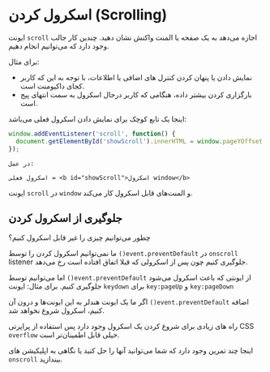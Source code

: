 # اسکرول کردن (Scrolling)

ایونت `scroll` اجازه می‌دهد به یک صفحه یا المنت واکنش نشان دهید. چندین کار جالب وجود دارد که می‌توانیم انجام دهیم.

برای مثال:
- نمایش دادن یا پنهان کردن کنترل‌ های اضافی یا اطلاعات، با توجه به این که کاربر کجای داکیومنت است.
- بارگزاری کردن بیشتر داده، هنگامی که کاربر درحال اسکرول به سمت انتهای پیج است.

اینجا یک تابع کوچک برای نمایش دادن اسکرول فعلی می‌باشد:

```js autorun
window.addEventListener('scroll', function() {
  document.getElementById('showScroll').innerHTML = window.pageYOffset + 'px';
});
```

```online
در عمل:

اسکرول فعلی = <b id="showScroll">اسکرول window</b>
```

ایونت `scroll` در `window` و المنت‌های قابل اسکرول کار می‌کند.

## جلوگیری از اسکرول کردن

چطور می‌توانیم چیزی را غیر قابل اسکرول کنیم؟

ما نمی‌توانیم اسکرول کردن را توسط `()event.preventDefault` در `onscroll` listener جلوگیری کنیم چون *پس* از اسکرولی که قبلا اتفاق افتاده است رخ می‌دهد.

اما می‌توانیم توسط `()event.preventDefault` از ایونتی که باعث اسکرول می‌شود جلوگیری کنیم. برای مثال: ایونت `keydown` برای `key:pageUp` و `key:pageDown`

اگر ما یک ایونت هندلر به این ایونت‌ها و درون آن `()event.preventDefault` اضافه کنیم، اسکرول شروع نخواهد شد.

راه های زیادی برای شروع کردن یک اسکرول وجود دارد پس استفاده از پراپرتی CSS `overflow` خیلی قابل اطمینان‌تر است.

اینجا چند تمرین وجود دارد که شما می‌توانید آنها را حل کنید یا نگاهی به اپلیکیشن های `onscroll` بیندازید.